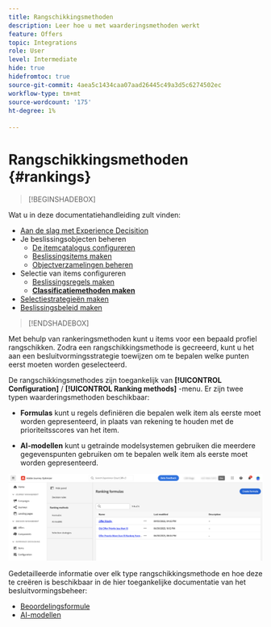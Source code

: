 ```yaml
---
title: Rangschikkingsmethoden
description: Leer hoe u met waarderingsmethoden werkt
feature: Offers
topic: Integrations
role: User
level: Intermediate
hide: true
hidefromtoc: true
source-git-commit: 4aea5c1434caa07aad26445c49a3d5c6274502ec
workflow-type: tm+mt
source-wordcount: '175'
ht-degree: 1%

---
```


# Rangschikkingsmethoden {#rankings}

>[!BEGINSHADEBOX]

Wat u in deze documentatiehandleiding zult vinden:

* [Aan de slag met Experience Decisition](gs-experience-decisioning.md)
* Je beslissingsobjecten beheren
   * [De itemcatalogus configureren](catalogs.md)
   * [Beslissingsitems maken](items.md)
   * [Objectverzamelingen beheren](collections.md)
* Selectie van items configureren
   * [Beslissingsregels maken](rules.md)
   * **[Classificatiemethoden maken](ranking.md)**
* [Selectiestrategieën maken](selection-strategies.md)
* [Beslissingsbeleid maken](create-decision.md)

>[!ENDSHADEBOX]

Met behulp van rankeringsmethoden kunt u items voor een bepaald profiel rangschikken. Zodra een rangschikkingsmethode is gecreeerd, kunt u het aan een besluitvormingsstrategie toewijzen om te bepalen welke punten eerst moeten worden geselecteerd.

De rangschikkingsmethodes zijn toegankelijk van **[!UICONTROL Configuration]** / **[!UICONTROL Ranking methods]** -menu. Er zijn twee typen waarderingsmethoden beschikbaar:

* **Formulas** kunt u regels definiëren die bepalen welk item als eerste moet worden gepresenteerd, in plaats van rekening te houden met de prioriteitsscores van het item.

* **AI-modellen** kunt u getrainde modelsystemen gebruiken die meerdere gegevenspunten gebruiken om te bepalen welk item als eerste moet worden gepresenteerd.

![](assets/ranking-create.png)

Gedetailleerde informatie over elk type rangschikkingsmethode en hoe deze te creëren is beschikbaar in de hier toegankelijke documentatie van het besluitvormingsbeheer:

* [Beoordelingsformule](../offers/ranking/create-ranking-formulas.md)
* [AI-modellen](../offers/ranking/ai-models.md)
